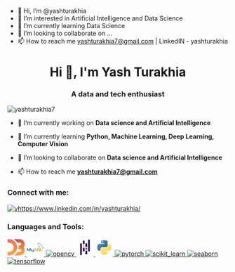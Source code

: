 - 👋 Hi, I’m @yashturakhia
- 👀 I’m interested in Artificial Intelligence and Data Science
- 🌱 I’m currently learning Data Science
- 💞️ I’m looking to collaborate on ...
- 📫 How to reach me yashturakhia7@gmail.com | LinkedIN - yashturakhia




<h1 align="center">Hi 👋, I'm Yash Turakhia</h1>
<h3 align="center">A data and tech enthusiast</h3>

<p align="left"> <img src="https://komarev.com/ghpvc/?username=yashturakhia7&label=Profile%20views&color=0e75b6&style=flat" alt="yashturakhia7" /> </p>

- 🔭 I’m currently working on **Data science and Artificial Intelligence**

- 🌱 I’m currently learning **Python, Machine Learning, Deep Learning, Computer Vision**

- 👯 I’m looking to collaborate on **Data science and Artificial Intelligence**

- 📫 How to reach me **yashturakhia7@gmail.com**

<h3 align="left">Connect with me:</h3>
<p align="left">
<a href="https://linkedin.com/in/yhttps://www.linkedin.com/in/yashturakhia/" target="blank"><img align="center" src="https://raw.githubusercontent.com/rahuldkjain/github-profile-readme-generator/master/src/images/icons/Social/linked-in-alt.svg" alt="yhttps://www.linkedin.com/in/yashturakhia/" height="30" width="40" /></a>
</p>

<h3 align="left">Languages and Tools:</h3>
<p align="left"> <a href="https://d3js.org/" target="_blank" rel="noreferrer"> <img src="https://raw.githubusercontent.com/devicons/devicon/master/icons/d3js/d3js-original.svg" alt="d3js" width="40" height="40"/> </a> <a href="https://www.mysql.com/" target="_blank" rel="noreferrer"> <img src="https://raw.githubusercontent.com/devicons/devicon/master/icons/mysql/mysql-original-wordmark.svg" alt="mysql" width="40" height="40"/> </a> <a href="https://opencv.org/" target="_blank" rel="noreferrer"> <img src="https://www.vectorlogo.zone/logos/opencv/opencv-icon.svg" alt="opencv" width="40" height="40"/> </a> <a href="https://pandas.pydata.org/" target="_blank" rel="noreferrer"> <img src="https://raw.githubusercontent.com/devicons/devicon/2ae2a900d2f041da66e950e4d48052658d850630/icons/pandas/pandas-original.svg" alt="pandas" width="40" height="40"/> </a> <a href="https://www.python.org" target="_blank" rel="noreferrer"> <img src="https://raw.githubusercontent.com/devicons/devicon/master/icons/python/python-original.svg" alt="python" width="40" height="40"/> </a> <a href="https://pytorch.org/" target="_blank" rel="noreferrer"> <img src="https://www.vectorlogo.zone/logos/pytorch/pytorch-icon.svg" alt="pytorch" width="40" height="40"/> </a> <a href="https://scikit-learn.org/" target="_blank" rel="noreferrer"> <img src="https://upload.wikimedia.org/wikipedia/commons/0/05/Scikit_learn_logo_small.svg" alt="scikit_learn" width="40" height="40"/> </a> <a href="https://seaborn.pydata.org/" target="_blank" rel="noreferrer"> <img src="https://seaborn.pydata.org/_images/logo-mark-lightbg.svg" alt="seaborn" width="40" height="40"/> </a> <a href="https://www.tensorflow.org" target="_blank" rel="noreferrer"> <img src="https://www.vectorlogo.zone/logos/tensorflow/tensorflow-icon.svg" alt="tensorflow" width="40" height="40"/> </a> </p>


<!---
yashturakhia7/yashturakhia7 is a ✨ special ✨ repository because its `README.md` (this file) appears on your GitHub profile.
You can click the Preview link to take a look at your changes.
--->

